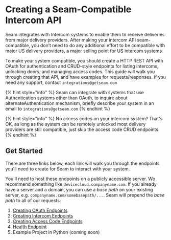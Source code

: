 # Creating a Seam-Compatible Intercom API

Seam integrates with Intercom systems to enable them to receive deliveries from major delivery providers. After making your intercom API seam-compatible, you don’t need to do any additional effort to be compatible with major US delivery providers, a major selling point for US intercom systems.

To make your system compatible, you should create a HTTP REST API with OAuth for authentication and CRUD-style endpoints for listing intercoms, unlocking doors, and managing access codes. This guide will walk you through creating that API, and have examples for requests/responses. If you need any support, contact `integrations@getseam.com`

{% hint style="info" %}
Seam can integrate with systems that use Authentication systems other than OAuth, to inquire about alternateAuthentication mechanism, briefly describe your system in an email to `integrations@getseam.com`
{% endhint %}

{% hint style="info" %}
No access codes on your intercom system? That's OK, as long as the system can be remotely unlocked most delivery providers are still compatible, just skip the access code CRUD endpoints.
{% endhint %}

## Get Started

There are three links below, each link will walk you through the endpoints you'll need to create for Seam to interact with your system.

You'll need to host these endpoints on a publicly accessible server. We recommend something like `devicecloud.companyname.com`. If you already have a server and a domain, you can use a _base path_ on your existing server, e.g. `companyname.com/somebasepath/...`. Seam will prepend the _base path_ to all of our requests.

1. [Creating OAuth Endpoints](creating-oauth-endpoints.md)
2. [Creating Intercom Endpoints](creating-intercom-crud-endpoints.md)
3. [Creating Access Code Endpoints](creating-access-code-crud-endpoints.md)
4. [Health Endpoint](../creating-a-seam-compatible-door-locks-api/creating-the-health-endpoint.md)
5. Example Project in Python (coming soon)
